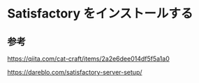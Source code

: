 # Satisfactory をインストールする

## 参考

https://qiita.com/cat-craft/items/2a2e6dee014df5f5a1a0

https://dareblo.com/satisfactory-server-setup/
